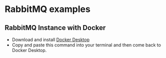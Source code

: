 # RabbitMQ examples

## RabbitMQ Instance with Docker

* Download and install [Docker Desktop](https://www.docker.com/products/docker-desktop/)
* Copy and paste this command into your terminal and then come back to Docker Desktop.



